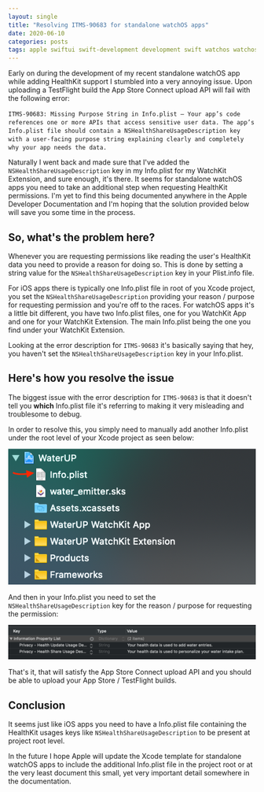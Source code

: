 ```yaml
---
layout: single
title: "Resolving ITMS-90683 for standalone watchOS apps"
date: 2020-06-10
categories: posts
tags: apple swiftui swift-development development swift watchos watchos-development watch-development apple-watch swiftui-app healthkit standalone watchos app testflight watchkit ITMS-90683
---
```


Early on during the development of my recent standalone watchOS app while adding HealthKit support I stumbled into a very annoying issue. Upon uploading a TestFlight build the App Store Connect upload API will fail with the following error: 

`ITMS-90683: Missing Purpose String in Info.plist – Your app’s code references one or more APIs that access sensitive user data. The app’s Info.plist file should contain a NSHealthShareUsageDescription key with a user-facing purpose string explaining clearly and completely why your app needs the data.`

Naturally I went back and made sure that I've added the `NSHealthShareUsageDescription` key in my Info.plist for my WatchKit Extension, and sure enough, it's there. It seems for standalone watchOS apps you need to take an additional step when requesting HealthKit permissions. I'm yet to find this being documented anywhere in the Apple Developer Documentation and I'm hoping that the solution provided below will save you some time in the process.

## So, what's the problem here?

Whenever you are requesting permissions like reading the user's HealthKit data you need to provide a reason for doing so. This is done by setting a string value for the `NSHealthShareUsageDescription` key in your Plist.info file.

For iOS apps there is typically one Info.plist file in root of you Xcode project, you set the `NSHealthShareUsageDescription` providing your reason / purpose for requesting permission and you're off to the races. For watchOS apps it's a little bit different, you have two Info.plist files, one for you WatchKit App and one for your WatchKit Extension. The main Info.plist being the one you find under your WatchKit Extension.

Looking at the error description for `ITMS-90683` it's basically saying that hey, you haven't set the `NSHealthShareUsageDescription` key in your Info.plist.

## Here's how you resolve the issue

The biggest issue with the error description for `ITMS-90683` is that it doesn't tell you **which** Info.plist file it's referring to making it very misleading and troublesome to debug.

In order to resolve this, you simply need to manually add another Info.plist under the root level of your Xcode project as seen below:

![image](/assets/images/ITMS-90683-watchos-standalone-app-1.png)

And then in your Info.plist you need to set the `NSHealthShareUsageDescription` key for the reason / purpose for requesting the permission:

![image](/assets/images/ITMS-90683-watchos-standalone-app-2.png)

That's it, that will satisfy the App Store Connect upload API and you should be able to upload your App Store / TestFlight builds.

## Conclusion

It seems just like iOS apps you need to have a Info.plist file containing the HealthKit usages keys like `NSHealthShareUsageDescription` to be present at project root level.

In the future I hope Apple will update the Xcode template for standalone watchOS apps to include the additional Info.plist file in the project root or at the very least document this small, yet very important detail somewhere in the documentation.